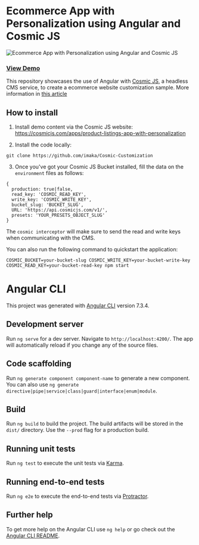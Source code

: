 # Ecommerce App with Personalization using Angular and Cosmic JS

![Ecommerce App with Personalization using Angular and Cosmic JS](https://cosmic-s3.imgix.net/bef19600-6ad6-11e9-85d0-9fa707d6dd21-Screenshot-2019-04-30-at-01.24.05.png?w=1000)
### [View Demo](https://cosmicjs.com/apps/product-listings-app-with-personalization/demo)

This repository showcases the use of Angular with [Cosmic JS](cosmicjs.com), a headless CMS service, to create a ecommerce website customization sample. More information in [this article](https://dev.to/i_maka/build-an-ecommerce-app-with-personalization-using-angular-and-cosmic-js-48nh)

## How to install
1. Install demo content via the Cosmic JS website:
https://cosmicjs.com/apps/product-listings-app-with-personalization

2. Install the code locally:
```
git clone https://github.com/imaka/Cosmic-Customization
```

3. Once you've got your Cosmic JS Bucket installed, fill the data on the `environment` files as follows:
```
{
  production: true|false,
  read_key: 'COSMIC_READ_KEY',
  write_key: 'COSMIC_WRITE_KEY',
  bucket_slug: 'BUCKET_SLUG',
  URL: 'https://api.cosmicjs.com/v1/',
  presets: 'YOUR_PRESETS_OBJECT_SLUG'
}
```
The `cosmic interceptor` will make sure to send the read and write keys when communicating with the CMS.

You can also run the following command to quickstart the application:
```
COSMIC_BUCKET=your-bucket-slug COSMIC_WRITE_KEY=your-bucket-write-key COSMIC_READ_KEY=your-bucket-read-key npm start
```

# Angular CLI

This project was generated with [Angular CLI](https://github.com/angular/angular-cli) version 7.3.4.

## Development server

Run `ng serve` for a dev server. Navigate to `http://localhost:4200/`. The app will automatically reload if you change any of the source files.

## Code scaffolding

Run `ng generate component component-name` to generate a new component. You can also use `ng generate directive|pipe|service|class|guard|interface|enum|module`.

## Build

Run `ng build` to build the project. The build artifacts will be stored in the `dist/` directory. Use the `--prod` flag for a production build.

## Running unit tests

Run `ng test` to execute the unit tests via [Karma](https://karma-runner.github.io).

## Running end-to-end tests

Run `ng e2e` to execute the end-to-end tests via [Protractor](http://www.protractortest.org/).

## Further help

To get more help on the Angular CLI use `ng help` or go check out the [Angular CLI README](https://github.com/angular/angular-cli/blob/master/README.md).
